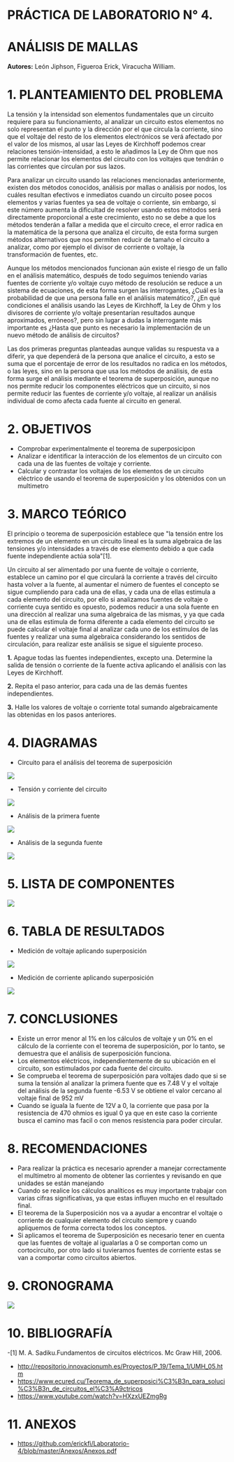 # PRÁCTICA DE LABORATORIO N° 4.

# ANÁLISIS DE MALLAS

**Autores:** León Jiphson, Figueroa Erick, Viracucha William.

# 1. PLANTEAMIENTO DEL PROBLEMA

La tensión y la intensidad son elementos fundamentales que un circuito requiere para su funcionamiento, al analizar un circuito estos elementos no solo representan el punto y la dirección por el que circula la corriente, sino que el voltaje del resto de los elementos electrónicos se verá afectado por el valor de los mismos, al usar las Leyes de Kirchhoff podemos crear relaciones tensión-intensidad, a esto le añadimos la Ley de Ohm que nos permite relacionar los elementos del circuito con los voltajes que tendrán o las corrientes que circulan por sus lazos.

Para analizar un circuito usando las relaciones mencionadas anteriormente, existen dos métodos conocidos, análisis por mallas o análisis por nodos, los cuáles resultan efectivos e inmediatos cuando un circuito posee pocos elementos y varias fuentes ya sea de voltaje o corriente, sin embargo, si este número aumenta la dificultad de resolver usando estos métodos será directamente proporcional a este crecimiento, esto no se debe a que los métodos tenderán a fallar a medida que el circuito crece, el error radica en la matemática de la persona que analiza el circuito, de esta forma surgen métodos alternativos que nos permiten reducir de tamaño el circuito a analizar, como por ejemplo el divisor de corriente o voltaje, la transformación de fuentes, etc.

Aunque los métodos mencionados funcionan aún existe el riesgo de un fallo en el análisis matemático, después de todo seguimos teniendo varias fuentes de corriente y/o voltaje cuyo método de resolución se reduce a un sistema de ecuaciones, de esta forma surgen las interrogantes, ¿Cuál es la probabilidad de que una persona falle en el análisis matemático?, ¿En qué condiciones el análisis usando las Leyes de Kirchhoff, la Ley de Ohm y los divisores de corriente y/o voltaje presentarían resultados aunque aproximados, erróneos?, pero sin lugar a dudas la interrogante más importante es ¿Hasta que punto es necesario la implementación de un nuevo método de análisis de circuitos?

Las dos primeras preguntas planteadas aunque validas su respuesta va a diferir, ya que dependerá de la persona que analice el circuito, a esto se suma que el porcentaje de error de los resultados no radica en los métodos, o las leyes, sino en la persona que usa los métodos de análisis, de esta forma surge el análisis mediante el teorema de superposición, aunque no nos permite reducir los componentes eléctricos que un circuito, si nos permite reducir las fuentes de corriente y/o voltaje, al realizar un análisis individual de como afecta cada fuente al circuito en general.



# 2. OBJETIVOS

- Comprobar experimentalmente el teorema de superposicipon 
- Analizar e identificar la interacción de los elementos de un circuito con cada una de las fuentes de voltaje y corriente.
- Calcular y contrastar los voltajes de los elementos de un circuito eléctrico de usando el teorema de superposición y los obtenidos con un multimetro

# 3. MARCO TEÓRICO

El principio o teorema de superposición establece que "la tensión entre los extremos de un elemento en un circuito lineal es la suma algebraica de las tensiones y/o intensidades a través de ese elemento debido a que cada fuente independiente actúa sola"[1].

Un circuito al ser alimentado por una fuente de voltaje o corriente, establece un camino por el que circulará la corriente a través del circuito hasta volver a la fuente, al aumentar el número de fuentes el concepto se sigue cumpliendo para cada una de ellas, y cada una de ellas estimula a cada elemento del circuito, por ello si analizamos fuentes de voltaje o corriente cuya sentido es opuesto, podemos reducir a una sola fuente en una dirección al realizar una suma algebraica de las mismas, y ya que cada una de ellas estimula de forma diferente a cada elemento del circuito se puede calcular el voltaje final al analizar cada uno de los estímulos de las fuentes y realizar una suma algebraica considerando los sentidos de circulación, para realizar este análisis se sigue el siguiente proceso.

**1.**	Apague todas las fuentes independientes, excepto una. Determine la salida de tensión o corriente de la fuente activa aplicando el análisis con las Leyes de Kirchhoff.

**2.**	Repita el paso anterior, para cada una de las demás fuentes independientes.

**3.**	Halle los valores de voltaje o corriente total sumando algebraicamente las obtenidas en los pasos anteriores.

# 4. DIAGRAMAS

- Circuito para el análisis del teorema de superposición

![](https://github.com/erickfi/Laboratorio-4/blob/master/img/diagrama-4.PNG)

- Tensión y corriente del circuito 

![](https://github.com/erickfi/Laboratorio-4/blob/master/img/Thinker%204.1.png)

- Análisis de la primera fuente

![](https://github.com/erickfi/Laboratorio-4/blob/master/img/Thinker%204.2.png)

- Análisis de la segunda fuente

![](https://github.com/erickfi/Laboratorio-4/blob/master/img/thinker%204.3.png)

# 5. LISTA DE COMPONENTES

![](https://github.com/erickfi/Laboratorio-4/blob/master/img/materiales-4.PNG)

# 6. TABLA DE RESULTADOS

- Medición de voltaje aplicando superposición

![](https://github.com/erickfi/Laboratorio-4/blob/master/img/Tabla%20de%20voltajes.PNG)

- Medición de corriente aplicando superposición

![](https://github.com/erickfi/Laboratorio-4/blob/master/img/Tabla%20corrientes.PNG)

# 7. CONCLUSIONES
- Existe un error menor al 1% en los cálculos de voltaje y un 0% en el cálculo de la corriente con el teorema de superposición, por lo tanto, se demuestra que el análisis de superposición funciona.
- Los elementos eléctricos, independientemente de su ubicación en el circuito, son estimulados por cada fuente del circuito.
- Se comprueba el teorema de superposición para voltajes  dado que si se suma la tensión al analizar la primera fuente que es  7.48  V y el voltaje del análisis de la segunda fuente -6.53 V se obtiene el  valor cercano al voltaje final de 952 mV
- Cuando se iguala la fuente de 12V a 0, la corriente que pasa por la resistencia de 470 ohmios es igual 0 ya que en este caso la corriente busca el camino mas facil o con menos resistencia para poder circular.

# 8. RECOMENDACIONES

- Para realizar la práctica es necesario aprender a manejar correctamente el multímetro al momento de obtener las corrientes y revisando en que unidades se están manejando
- Cuando se realice los cálculos analíticos es muy importante trabajar con varias cifras significativas, ya que estas influyen mucho en el resultado final.
- El teorema de la Superposición nos va a ayudar a encontrar el voltaje o corriente de cualquier elemento del circuito siempre y cuando apliquemos de forma correcta todos los conceptos. 
- Si aplicamos el teorema de Superposición es necesario tener en cuenta que las fuentes de voltaje al igualarlas a 0 se comportan como un cortocircuito, por otro lado si tuvieramos fuentes de corriente estas se van a comportar como circuitos abiertos.


# 9. CRONOGRAMA 

![](img/cronograma-practica-4.PNG)

# 10. BIBLIOGRAFÍA

-[1] M. A. Sadiku.Fundamentos de circuitos eléctricos. Mc Graw Hill, 2006.
- http://repositorio.innovacionumh.es/Proyectos/P_19/Tema_1/UMH_05.htm
- https://www.ecured.cu/Teorema_de_superposici%C3%B3n_para_soluci%C3%B3n_de_circuitos_el%C3%A9ctricos
- https://www.youtube.com/watch?v=HXzxUEZmgRg

# 11. ANEXOS

- https://github.com/erickfi/Laboratorio-4/blob/master/Anexos/Anexos.pdf
